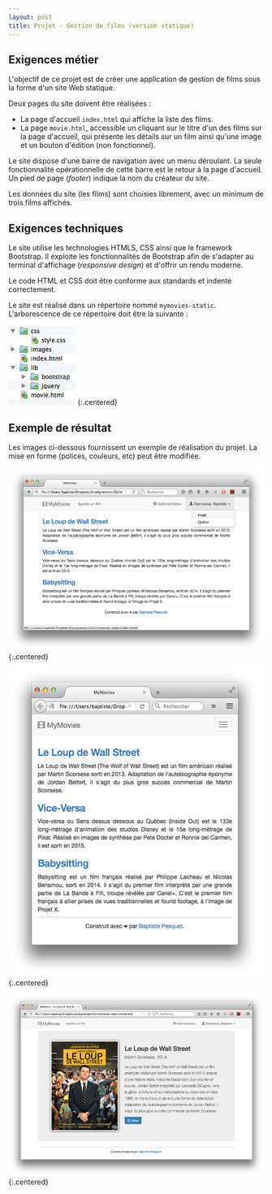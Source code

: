 ```yaml
---
layout: post
title: Projet - Gestion de films (version statique)
---
```


## Exigences métier

L'objectif de ce projet est de créer une application de gestion de films sous la forme d'un site Web statique. 

Deux pages du site doivent être réalisées :

* La page d'accueil `index.html` qui affiche la liste des films.
* La page `movie.html`, accessible un cliquant sur le titre d'un des films sur la page d'accueil, qui présente les détails sur un film ainsi qu'une image et un bouton d'édition (non fonctionnel).

Le site dispose d'une barre de navigation avec un menu déroulant. La seule fonctionnalité opérationnelle de cette barre est le retour à la page d'accueil. Un pied de page (*footer*) indique la nom du créateur du site.

Les données du site (les films) sont choisies librement, avec un minimum de trois films affichés.

## Exigences techniques

Le site utilise les technologies HTMLS, CSS ainsi que le framework Bootstrap. Il exploite les fonctionnalités de Bootstrap afin de s'adapter au terminal d'affichage (*responsive design*) et d'offrir un rendu moderne.

Le code HTML et CSS doit être conforme aux standards et indenté correctement.

Le site est réalisé dans un répertoire nommé `mymovies-static`. L'arborescence de ce répertoire doit être la suivante :

![](../assets/mymovies/arbo-static.png)
{:.centered}

## Exemple de résultat

Les images ci-dessous fournissent un exemple de réalisation du projet. La mise en forme (polices, couleurs, etc) peut être modifiée.

![](../assets/mymovies/mymovies1.png)
{:.centered}

![](../assets/mymovies/mymovies2.png)
{:.centered}

![](../assets/mymovies/mymovies3.png)
{:.centered}
